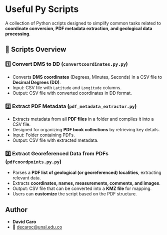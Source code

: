 # Useful Py Scripts

A collection of Python scripts designed to simplify common tasks related to **coordinate conversion, PDF metadata extraction, and geological data processing**.

## 📜 Scripts Overview

### 1️⃣ Convert DMS to DD (`convertcoordinates.py.py`)
- Converts **DMS coordinates** (Degrees, Minutes, Seconds) in a CSV file to **Decimal Degrees (DD)**.
- Input: CSV file with `Latitude` and `Longitude` columns.
- Output: CSV file with converted coordinates in DD format.

### 2️⃣ Extract PDF Metadata (`pdf_metadata_extractor.py`)
- Extracts metadata from all **PDF files** in a folder and compiles it into a CSV file.
- Designed for organizing **PDF book collections** by retrieving key details.
- Input: Folder containing PDFs.
- Output: CSV file with extracted metadata.

### 3️⃣ Extract Georeferenced Data from PDFs (`pdfcoordpoints.py.py`)
- Parses a **PDF list of geological (or georeferenced) localities**, extracting relevant data.
- Extracts **coordinates, names, measurements, comments, and images**.
- Output: CSV file that can be converted into a **KMZ file** for mapping.
- Users can **customize** the script based on the PDF structure.

## Author
- **David Caro**  
- 📧 [decaroc@unal.edu.co](mailto:decaroc@unal.edu.co)